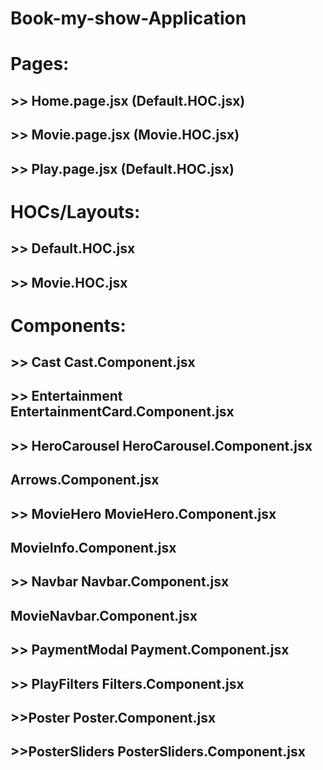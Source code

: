 #  Book-my-show-Application

# Pages:
   ## >> Home.page.jsx (Default.HOC.jsx)
   ## >> Movie.page.jsx (Movie.HOC.jsx)
   ## >> Play.page.jsx (Default.HOC.jsx)
    
# HOCs/Layouts:
   ## >> Default.HOC.jsx
   ## >> Movie.HOC.jsx

# Components:
## >> Cast              Cast.Component.jsx
## >> Entertainment     EntertainmentCard.Component.jsx
## >> HeroCarousel      HeroCarousel.Component.jsx
##                      Arrows.Component.jsx
## >> MovieHero         MovieHero.Component.jsx
##                      MovieInfo.Component.jsx
## >> Navbar            Navbar.Component.jsx
##                      MovieNavbar.Component.jsx
## >> PaymentModal      Payment.Component.jsx
## >> PlayFilters       Filters.Component.jsx
## >>Poster             Poster.Component.jsx
## >>PosterSliders      PosterSliders.Component.jsx


